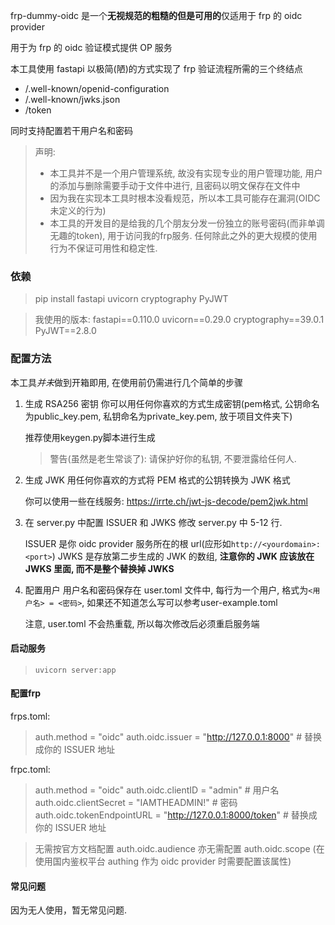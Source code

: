 frp-dummy-oidc 是一个**无视规范的粗糙的但是可用的**仅适用于 frp 的 oidc provider

用于为 frp 的 oidc 验证模式提供 OP 服务

本工具使用 fastapi 以极简(陋)的方式实现了 frp 验证流程所需的三个终结点
- /.well-known/openid-configuration
- /.well-known/jwks.json
- /token

同时支持配置若干用户名和密码

> 声明: 
> - 本工具并不是一个用户管理系统, 故没有实现专业的用户管理功能, 用户的添加与删除需要手动于文件中进行, 且密码以明文保存在文件中
> - 因为我在实现本工具时根本没看规范，所以本工具可能存在漏洞(OIDC未定义的行为)
> - 本工具的开发目的是给我的几个朋友分发一份独立的账号密码(而非单调无趣的token), 用于访问我的frp服务. 任何除此之外的更大规模的使用行为不保证可用性和稳定性. 

### 依赖

> pip install fastapi uvicorn cryptography PyJWT

> 我使用的版本:
> fastapi==0.110.0
> uvicorn==0.29.0
> cryptography==39.0.1
> PyJWT==2.8.0

### 配置方法

本工具*并未*做到开箱即用, 在使用前仍需进行几个简单的步骤

1. 生成 RSA256 密钥
    你可以用任何你喜欢的方式生成密钥(pem格式, 公钥命名为public_key.pem, 私钥命名为private_key.pem, 放于项目文件夹下)

    推荐使用keygen.py脚本进行生成

    > 警告(虽然是老生常谈了): 请保护好你的私钥, 不要泄露给任何人.
2. 生成 JWK
    用任何你喜欢的方式将 PEM 格式的公钥转换为 JWK 格式

    你可以使用一些在线服务: https://irrte.ch/jwt-js-decode/pem2jwk.html
3. 在 server.py 中配置 ISSUER 和 JWKS
    修改 server.py 中 5-12 行.

    ISSUER 是你 oidc provider 服务所在的根 url(应形如`http://<yourdomain>:<port>`)
    JWKS 是存放第二步生成的 JWK 的数组, **注意你的 JWK 应该放在 JWKS 里面, 而不是整个替换掉 JWKS**
4. 配置用户
    用户名和密码保存在 user.toml 文件中, 每行为一个用户, 格式为`<用户名> = <密码>`, 如果还不知道怎么写可以参考user-example.toml

    注意, user.toml 不会热重载, 所以每次修改后必须重启服务端

#### 启动服务

> `uvicorn server:app`

#### 配置frp

frps.toml:

> auth.method = "oidc"
> auth.oidc.issuer = "http://127.0.0.1:8000"  # 替换成你的 ISSUER 地址

frpc.toml:

> auth.method = "oidc"
> auth.oidc.clientID = "admin"  # 用户名
> auth.oidc.clientSecret = "IAMTHEADMIN!"  # 密码
> auth.oidc.tokenEndpointURL = "http://127.0.0.1:8000/token"  # 替换成你的 ISSUER 地址


> 无需按官方文档配置 auth.oidc.audience
> 亦无需配置 auth.oidc.scope (在使用国内鉴权平台 authing 作为 oidc provider 时需要配置该属性)

#### 常见问题

因为无人使用，暂无常见问题.
